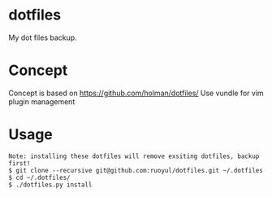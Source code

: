 dotfiles
========

My dot files backup.

Concept
=======

Concept is based on https://github.com/holman/dotfiles/
Use vundle for vim plugin management

Usage
=====

    Note: installing these dotfiles will remove exsiting dotfiles, backup first!
    $ git clone --recursive git@github.com:ruoyul/dotfiles.git ~/.dotfiles
    $ cd ~/.dotfiles/
    $ ./dotfiles.py install
